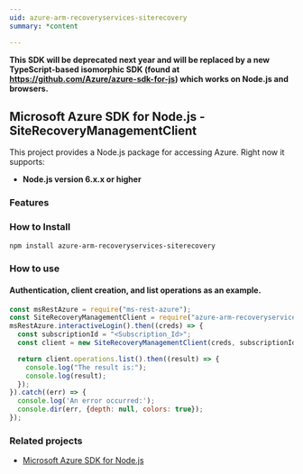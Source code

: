 ```yaml
---
uid: azure-arm-recoveryservices-siterecovery
summary: *content

---
```

**This SDK will be deprecated next year and will be replaced by a new TypeScript-based isomorphic SDK (found at https://github.com/Azure/azure-sdk-for-js) which works on Node.js and browsers.**
## Microsoft Azure SDK for Node.js - SiteRecoveryManagementClient

This project provides a Node.js package for accessing Azure. Right now it supports:
- **Node.js version 6.x.x or higher**

### Features


### How to Install

```bash
npm install azure-arm-recoveryservices-siterecovery
```

### How to use

#### Authentication, client creation, and list operations as an example.

```javascript
const msRestAzure = require("ms-rest-azure");
const SiteRecoveryManagementClient = require("azure-arm-recoveryservices-siterecovery");
msRestAzure.interactiveLogin().then((creds) => {
  const subscriptionId = "<Subscription_Id>";
  const client = new SiteRecoveryManagementClient(creds, subscriptionId);

  return client.operations.list().then((result) => {
    console.log("The result is:");
    console.log(result);
  });
}).catch((err) => {
  console.log('An error occurred:');
  console.dir(err, {depth: null, colors: true});
});
```
### Related projects

- [Microsoft Azure SDK for Node.js](https://github.com/Azure/azure-sdk-for-node)
